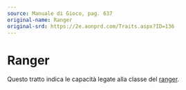 ```yaml
---
source: Manuale di Gioco, pag. 637
original-name: Ranger
original-srd: https://2e.aonprd.com/Traits.aspx?ID=136
---
```


# Ranger

Questo tratto indica le capacità legate alla classe del
[ranger](/classi/ranger).
